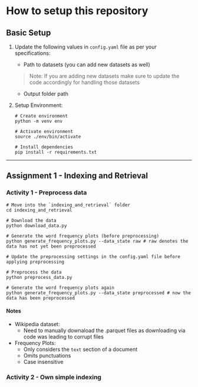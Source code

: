 # How to setup this repository

## Basic Setup

1. Update the following values in `config.yaml` file as per your specifications:
    - Path to datasets (you can add new datasets as well)
    > Note: If you are adding new datasets make sure to update the code accordingly for handling those datasets

    - Output folder path

2. Setup Environment:

    ```shell
    # Create environment
    python -m venv env

    # Activate environment
    source ./env/bin/activate

    # Install dependencies
    pip install -r requirements.txt
    ```

---

## Assignment 1 - Indexing and Retrieval

### Activity 1 - Preprocess data

```shell
# Move into the `indexing_and_retrieval` folder
cd indexing_and_retrieval

# Download the data
python download_data.py

# Generate the word frequency plots (before preprocessing)
python generate_frequency_plots.py --data_state raw # raw denotes the data has not yet been preprocessed

# Update the preprocessing settings in the config.yaml file before applying preprocessing

# Preprocess the data
python preprocess_data.py

# Generate the word frequency plots again
python generate_frequency_plots.py --data_state preprocessed # now the data has been preprocessed
```

#### Notes

- Wikipedia dataset:
  - Need to manually downaload the .parquet files as downloading via code was leading to corrupt files
- Frequency Plots:
  - Only considers the `text` section of a document
  - Omits punctuations
  - Case insensitive

### Activity 2 - Own simple indexing
